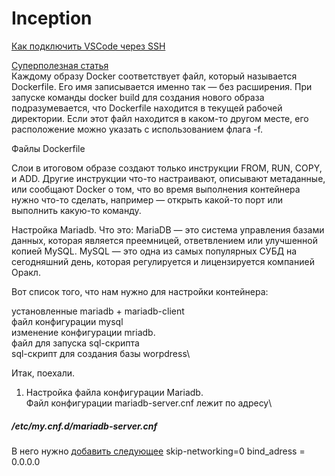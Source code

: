 # Inception

[Как подключить VSCode через SSH](https://www.digitalocean.com/community/tutorials/how-to-use-visual-studio-code-for-remote-development-via-the-remote-ssh-plugin-ru)

[Суперполезная статья](https://habr.com/ru/company/ruvds/blog/439980/)\
Каждому образу Docker соответствует файл, который называется Dockerfile. Его имя записывается именно так — без расширения. При запуске команды docker build для создания нового образа подразумевается, что Dockerfile находится в текущей рабочей директории. Если этот файл находится в каком-то другом месте, его расположение можно указать с использованием флага -f.

Файлы Dockerfile

Слои в итоговом образе создают только инструкции FROM, RUN, COPY, и ADD. Другие инструкции что-то настраивают, описывают метаданные, или сообщают Docker о том, что во время выполнения контейнера нужно что-то сделать, например — открыть какой-то порт или выполнить какую-то команду.


Настройка Mariadb.
Что это: MariaDB — это система управления базами данных, которая является преемницей, ответвлением или улучшенной копией MySQL. MySQL — это одна из самых популярных СУБД на сегодняшний день, которая регулируется и лицензируется компанией Оракл. 

Вот список того, что нам нужно для настройки контейнера:

установленные mariadb + mariadb-client\
файл конфигурации mysql\
изменение конфигурации mriadb.\
файл для запуска sql-скрипта\
sql-скрипт для создания базы worpdress\

Итак, поехали.
1. Настройка файла конфигурации Mariadb.\
Файл конфигурации mariadb-server.cnf лежит по адресу\
##### /etc/my.cnf.d/mariadb-server.cnf
 
 В него нужно [добавить следующее](https://mariadb.com/kb/en/configuring-mariadb-for-remote-client-access/)
 skip-networking=0
 bind_adress = 0.0.0.0
